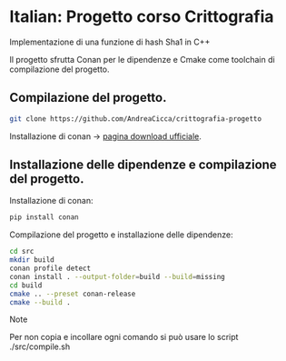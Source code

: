 # Italian: Progetto corso Crittografia 

Implementazione di una funzione di hash Sha1 in C++

Il progetto sfrutta Conan per le dipendenze e Cmake come toolchain di compilazione del progetto.

## Compilazione del progetto.

```bash
git clone https://github.com/AndreaCicca/crittografia-progetto
```

Installazione di conan -> [pagina download ufficiale](https://conan.io/downloads).

## Installazione delle dipendenze e compilazione del progetto.

Installazione di conan:

```bash
pip install conan
```

Compilazione del progetto e installazione delle dipendenze:

```bash
cd src
mkdir build
conan profile detect
conan install . --output-folder=build --build=missing
cd build
cmake .. --preset conan-release
cmake --build .
```

> [!NOTE]
> Per non copia e incollare ogni comando si può usare lo script ./src/compile.sh 